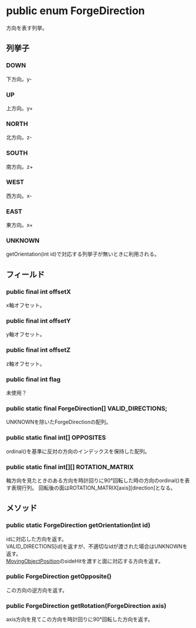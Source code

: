 # public enum ForgeDirection
方向を表す列挙。


## 列挙子

### DOWN
下方向。y-

### UP
上方向。y+

### NORTH
北方向。z-

### SOUTH
南方向。z+

### WEST
西方向。x-

### EAST
東方向。x+

### UNKNOWN
getOrientation(int id)で対応する列挙子が無いときに利用される。


## フィールド

### public final int offsetX
x軸オフセット。

### public final int offsetY
y軸オフセット。

### public final int offsetZ
z軸オフセット。

### public final int flag
未使用？

### public static final ForgeDirection[] VALID_DIRECTIONS;
UNKNOWNを除いたForgeDirectionの配列。

### public static final int[] OPPOSITES
ordinal()を基準に反対の方向のインデックスを保持した配列。

### public static final int[][] ROTATION_MATRIX
軸方向を見たときのある方向を時計回りに90°回転した時の方向のordinal()を表す表現行列。
回転後の面はROTATION_MATRIX[axis][direction]となる。


## メソッド

### public static ForgeDirection getOrientation(int id)
idに対応した方向を返す。  
VALID_DIRECTIONS[id]を返すが、不適切なidが渡された場合はUNKNOWNを返す。  
[MovingObjectPosition]のsideHitを渡すと面に対応する方向を返す。

### public ForgeDirection getOpposite()
この方向の逆方向を返す。

### public ForgeDirection getRotation(ForgeDirection axis)
axis方向を見てこの方向を時計回りに90°回転した方向を返す。

[MovingObjectPosition]:/ForgeBin/net/minecraft/util/MovingObjectPosition.md
